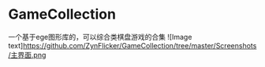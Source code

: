 # GameCollection
一个基于ege图形库的，可以综合类棋盘游戏的合集
 ![Image text]https://github.com/ZynFlicker/GameCollection/tree/master/Screenshots/主界面.png
